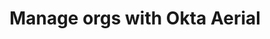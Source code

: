 ---
title: Manage orgs with Okta Aerial
excerpt: Learn how to create and manage orgs added to your company's Okta Aerial account.
layout: Guides
sections:
  - main
---